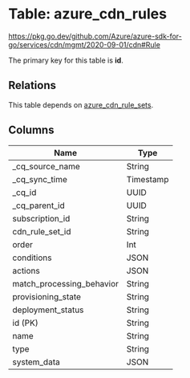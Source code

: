 # Table: azure_cdn_rules

https://pkg.go.dev/github.com/Azure/azure-sdk-for-go/services/cdn/mgmt/2020-09-01/cdn#Rule

The primary key for this table is **id**.

## Relations
This table depends on [azure_cdn_rule_sets](azure_cdn_rule_sets.md).


## Columns
| Name          | Type          |
| ------------- | ------------- |
|_cq_source_name|String|
|_cq_sync_time|Timestamp|
|_cq_id|UUID|
|_cq_parent_id|UUID|
|subscription_id|String|
|cdn_rule_set_id|String|
|order|Int|
|conditions|JSON|
|actions|JSON|
|match_processing_behavior|String|
|provisioning_state|String|
|deployment_status|String|
|id (PK)|String|
|name|String|
|type|String|
|system_data|JSON|